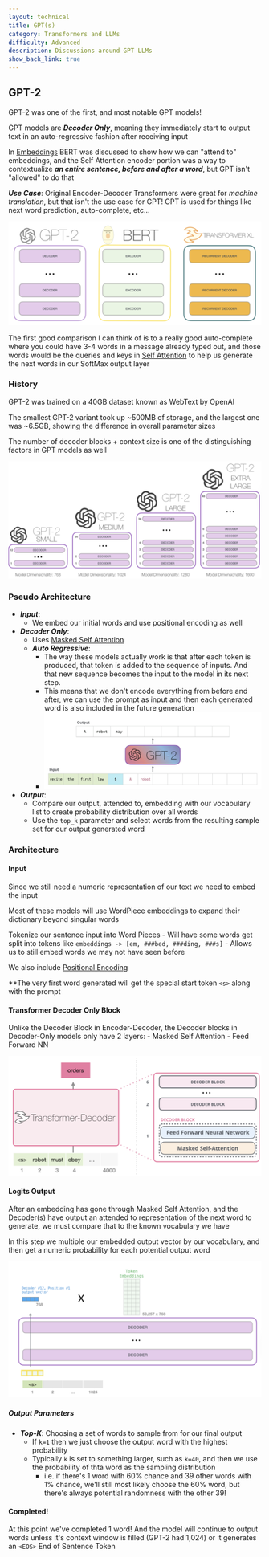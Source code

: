 ```yaml
---
layout: technical
title: GPT(s)
category: Transformers and LLMs
difficulty: Advanced
description: Discussions around GPT LLMs
show_back_link: true
---
```


## GPT-2
GPT-2 was one of the first, and most notable GPT models!

GPT models are ***Decoder Only***, meaning they immediately start to output text in an auto-regressive fashion after receiving input

In [Embeddings](./EMBEDDINGS.md) BERT was discussed to show how we can "attend to" embeddings, and the Self Attention encoder portion was a way to contextualize ***an entire sentence, before and after a word***, but GPT isn't "allowed" to do that

***Use Case***: Original Encoder-Decoder Transformers were great for *machine translation*, but that isn't the use case for GPT! GPT is used for things like next word prediction, auto-complete, etc...

![GPT, BERT, and Others](./images/gpt_bert_others.png)

The first good comparison I can think of is to a really good auto-complete where you could have 3-4 words in a message already typed out, and those words would be the queries and keys in [Self Attention](./ATTENTION.md#self-attention) to help us generate the next words in our SoftMax output layer

### History
GPT-2 was trained on a 40GB dataset known as WebText by OpenAI

The smallest GPT-2 variant took up ~500MB of storage, and the largest one was ~6.5GB, showing the difference in overall parameter sizes

The number of decoder blocks + context size is one of the distinguishing factors in GPT models as well

![GPT Sizes](./images/gpt_sizes.png)

### Pseudo Architecture

- ***Input***:
    - We embed our initial words and use positional encoding as well
- ***Decoder Only***:
    - Uses [Masked Self Attention](./ATTENTION.md#masked-self-attention)
    - ***Auto Regressive***:
        - The way these models actually work is that after each token is produced, that token is added to the sequence of inputs. And that new sequence becomes the input to the model in its next step.
        - This means that we don't encode everything from before and after, we can use the prompt as input and then each generated word is also included in the future generation
        - ![AutoRegressive](./images/auto_regressive_generation.png)    
- ***Output***:
    - Compare our output, attended to, embedding with our vocabulary list to create probability distribution over all words
    - Use the `top_k` parameter and select words from the resulting sample set for our output generated word

### Architecture

#### Input
Since we still need a numeric representation of our text we need to embed the input

Most of these models will use WordPiece embeddings to expand their dictionary beyond singular words

Tokenize our sentence input into Word Pieces
    - Will have some words get split into tokens like `embeddings -> [em, ###bed, ###ding, ###s]`
    - Allows us to still embed words we may not have seen before

We also include [Positional Encoding](./ATTENTION.md#positional-encoding)

**The very first word generated will get the special start token `<s>` along with the prompt

#### Transformer Decoder Only Block
Unlike the Decoder Block in Encoder-Decoder, the Decoder blocks in Decoder-Only models only have 2 layers:
    - Masked Self Attention
    - Feed Forward NN

![Transformer Decoder Only Block](./images/decoder_only_block.png)

#### Logits Output
After an embedding has gone through Masked Self Attention, and the Decoder(s) have output an attended to representation of the next word to generate, we must compare that to the known vocabulary we have

In this step we multiple our embedded output vector by our vocabulary, and then get a numeric probability for each potential output word

![Output Choice](./images/decoder_output_choice.png)

##### Output Parameters
- ***Top-K***: Choosing a set of words to sample from for our final output
    - If `k=1` then we just choose the output word with the highest probability
    - Typically `k` is set to something larger, such as `k=40`, and then we use the probability of thta word as the sampling distribution
        - i.e. if there's 1 word with 60% chance and 39 other words with 1% chance, we'll still most likely choose the 60% word, but there's always potential randomness with the other 39!

#### Completed!
At this point we've completed 1 word! And the model will continue to output words unless it's context window is filled (GPT-2 had 1,024) or it generates an `<EOS>` End of Sentence Token